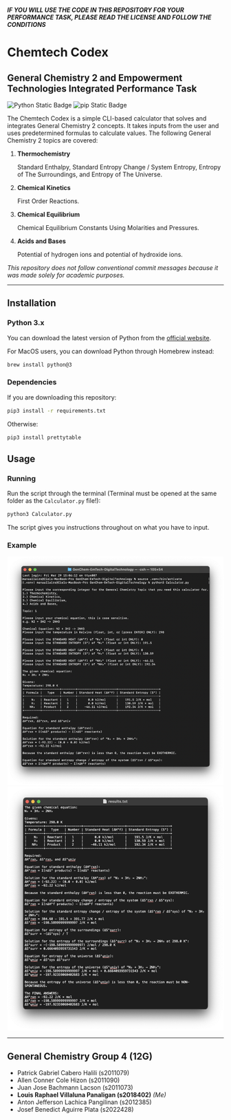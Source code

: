 ***IF YOU WILL USE THE CODE IN THIS REPOSITORY FOR YOUR PERFORMANCE TASK, PLEASE READ THE LICENSE AND FOLLOW THE CONDITIONS***

# Chemtech Codex

## General Chemistry 2 and Empowerment Technologies Integrated Performance Task

![Python Static Badge](https://img.shields.io/badge/Python-3.12.X-4584B6?style=flat-square&logo=python)
![pip Static Badge](https://img.shields.io/badge/pip-24.0-4584B6?style=flat-square&logo=python)

The Chemtech Codex is a simple CLI-based calculator that solves and integrates General Chemistry 2 concepts. It takes inputs from the user and uses predetermined formulas to calculate values. The following General Chemistry 2 topics are covered:

1. **Thermochemistry**

    Standard Enthalpy, Standard Entropy Change / System Entropy, Entropy of The Surroundings, and Entropy of The Universe.

2. **Chemical Kinetics**

    First Order Reactions.

3. **Chemical Equilibrium**

    Chemical Equilibrium Constants Using Molarities and Pressures.

4. **Acids and Bases**

    Potential of hydrogen ions and potential of hydroxide ions.

_This repository does not follow conventional commit messages because it was made solely for academic purposes._

---

## Installation

### Python 3.x

You can download the latest version of Python from the [official website](https://www.python.org/downloads/).

For MacOS users, you can download Python through Homebrew instead:

```bash
brew install python@3
```

### Dependencies

If you are downloading this repository:

```bash
pip3 install -r requirements.txt
```

Otherwise:

```bash
pip3 install prettytable
```

## Usage

### Running

Run the script through the terminal (Terminal must be opened at the same folder as the `Calculator.py` file!):

```bash
python3 Calculator.py
```

The script gives you instructions throughout on what you have to input.

### Example

![Terminal Example](./assets/example_terminal.png)
![Result Example](./assets/example_result.png)

---

## General Chemistry Group 4 (12G)

- Patrick Gabriel Cabero Halili (s2011079)
- Allen Conner Cole Hizon (s2011090)
- Juan Jose Bachmann Lacson (s2011073)
- **Louis Raphael Villaluna Panaligan (s2018402)** *(Me)*
- Anton Jefferson Lachica Pangilinan (s2012385)
- Josef Benedict Aguirre Plata (s2022428)
